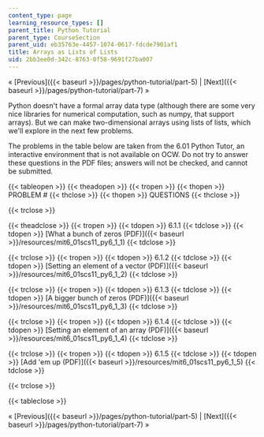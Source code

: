 ```yaml
---
content_type: page
learning_resource_types: []
parent_title: Python Tutorial
parent_type: CourseSection
parent_uid: eb35763e-4457-1074-0617-fdcde7901af1
title: Arrays as Lists of Lists
uid: 2bb3ee0d-342c-8763-0f58-9691f27ba007
---
```


« [Previous]({{< baseurl >}}/pages/python-tutorial/part-5) | [Next]({{< baseurl >}}/pages/python-tutorial/part-7) »

Python doesn't have a formal array data type (although there are some very nice libraries for numerical computation, such as numpy, that support arrays). But we can make two-dimensional arrays using lists of lists, which we'll explore in the next few problems.

The problems in the table below are taken from the 6.01 Python Tutor, an interactive environment that is not available on OCW. Do not try to answer these questions in the PDF files; answers will not be checked, and cannot be submitted.

{{< tableopen >}}
{{< theadopen >}}
{{< tropen >}}
{{< thopen >}}
PROBLEM #
{{< thclose >}}
{{< thopen >}}
QUESTIONS
{{< thclose >}}

{{< trclose >}}

{{< theadclose >}}
{{< tropen >}}
{{< tdopen >}}
6.1.1
{{< tdclose >}}
{{< tdopen >}}
[What a bunch of zeros (PDF)]({{< baseurl >}}/resources/mit6_01scs11_py6_1_1)
{{< tdclose >}}

{{< trclose >}}
{{< tropen >}}
{{< tdopen >}}
6.1.2
{{< tdclose >}}
{{< tdopen >}}
[Setting an element of a vector (PDF)]({{< baseurl >}}/resources/mit6_01scs11_py6_1_2)
{{< tdclose >}}

{{< trclose >}}
{{< tropen >}}
{{< tdopen >}}
6.1.3
{{< tdclose >}}
{{< tdopen >}}
[A bigger bunch of zeros (PDF)]({{< baseurl >}}/resources/mit6_01scs11_py6_1_3)
{{< tdclose >}}

{{< trclose >}}
{{< tropen >}}
{{< tdopen >}}
6.1.4
{{< tdclose >}}
{{< tdopen >}}
[Setting an element of an array (PDF)]({{< baseurl >}}/resources/mit6_01scs11_py6_1_4)
{{< tdclose >}}

{{< trclose >}}
{{< tropen >}}
{{< tdopen >}}
6.1.5
{{< tdclose >}}
{{< tdopen >}}
[Add 'em up (PDF)]({{< baseurl >}}/resources/mit6_01scs11_py6_1_5)
{{< tdclose >}}

{{< trclose >}}

{{< tableclose >}}

« [Previous]({{< baseurl >}}/pages/python-tutorial/part-5) | [Next]({{< baseurl >}}/pages/python-tutorial/part-7) »
